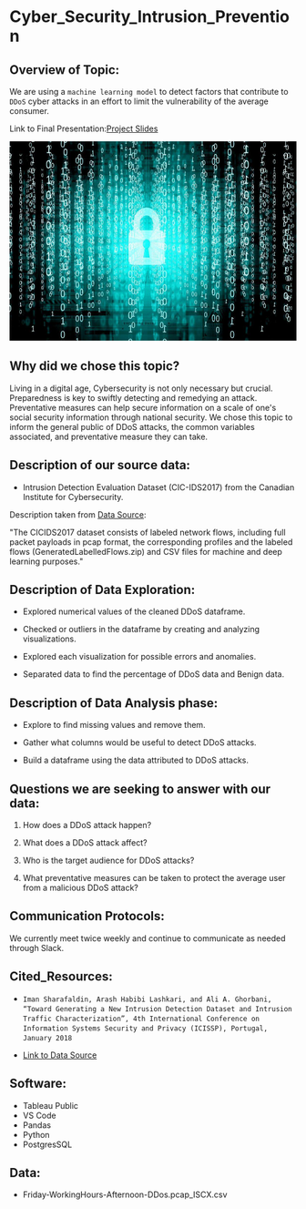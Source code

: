 # Cyber_Security_Intrusion_Prevention

## Overview of Topic:

We are using a `machine learning model` to detect factors that contribute to `DDoS` cyber attacks in an effort to limit the vulnerability of the average consumer.

Link to Final Presentation:[Project Slides](https://docs.google.com/presentation/d/1BGkvzoi-ZbRzThANntzPU5MF0rSk4ARFwnCoBVOYQQ4/edit?usp=sharing)

<p align=center>
<img src=Images/cybersecurity.jpg height=350 width=800>

<br>

## Why did we chose this topic? 

Living in a digital age, Cybersecurity is not only necessary but crucial. Preparedness is key to swiftly detecting and remedying an attack. Preventative measures can help secure information on a scale of one's social security information through national security. We chose this topic to inform the general public of DDoS attacks, the common variables associated, and preventative measure they can take.

## Description of our source data:

- Intrusion Detection Evaluation Dataset (CIC-IDS2017) from the Canadian Institute for Cybersecurity. 

Description taken from [Data Source](https://www.unb.ca/cic/datasets/ids-2017.html):

"The CICIDS2017 dataset consists of labeled network flows, including full packet payloads in pcap format, the corresponding profiles and the labeled flows (GeneratedLabelledFlows.zip) and CSV files for machine and deep learning purposes."

## Description of Data Exploration: 

* Explored numerical values of the cleaned DDoS dataframe.

* Checked or outliers in the dataframe by creating and analyzing visualizations.

* Explored each visualization for possible errors and anomalies.

* Separated data to find the percentage of DDoS data and Benign data.

## Description of Data Analysis phase:

* Explore to find missing values and remove them.

* Gather what columns would be useful to detect DDoS attacks.

* Build a dataframe using the data attributed to DDoS attacks.

## Questions we are seeking to answer with our data:

1. How does a DDoS attack happen?

2. What does a DDoS attack affect?

3. Who is the target audience for DDoS attacks?

4. What preventative measures can be taken to protect the average user from a malicious DDoS attack?



## Communication Protocols:

We currently meet twice weekly and continue to communicate as needed through Slack.


## Cited_Resources:

- `Iman Sharafaldin, Arash Habibi Lashkari, and Ali A. Ghorbani, “Toward Generating a New Intrusion Detection Dataset and Intrusion Traffic Characterization”, 4th International Conference on Information Systems Security and Privacy (ICISSP), Portugal, January 2018`

- [Link to Data Source](https://www.unb.ca/cic/datasets/ids-2017.html)

## Software:

- Tableau Public
- VS Code
- Pandas
- Python
- PostgresSQL

## Data:

- Friday-WorkingHours-Afternoon-DDos.pcap_ISCX.csv

